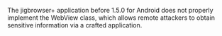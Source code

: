 The jigbrowser+ application before 1.5.0 for Android does not properly implement the WebView class, which allows remote attackers to obtain sensitive information via a crafted application.